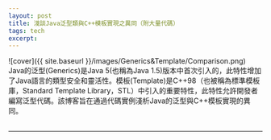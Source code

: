 ```yaml
---
layout: post
title: 淺談Java泛型類與C++模板實現之異同（附大量代碼）
tags: tech
excerpt: 
---
```


![cover]({{ site.baseurl }}/images/Generics&Template/Comparison.png)
Java的泛型(Generics)是Java 5(也稱為Java 1.5)版本中首次引入的，此特性增加了Java語言的類型安全和靈活性。模板(Template)是C++98（也被稱為標準模板庫，Standard Template Library，STL）中引入的重要特性，此特性允許開發者編寫泛型代碼。該博客旨在通過代碼實例淺析Java的泛型與C++模板實現的異同。<br/>
<br/>

---
